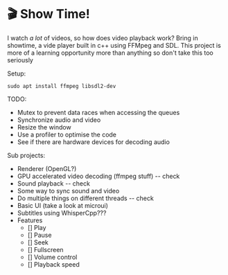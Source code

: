 # 🎬 Show Time!
I watch *a lot* of videos, so how does video playback work?
Bring in showtime, a vide player built in c++ using FFMpeg and SDL.
This project is more of a learning opportunity more than anything
so don't take this too seriously

Setup:
```
sudo apt install ffmpeg libsdl2-dev
```

TODO:
- Mutex to prevent data races when accessing the queues
- Synchronize audio and video
- Resize the window
- Use a profiler to optimise the code
- See if there are hardware devices for decoding audio

Sub projects:
- Renderer (OpenGL?)
- GPU accelerated video decoding (ffmpeg stuff) -- check
- Sound playback -- check
- Some way to sync sound and video
- Do multiple things on different threads -- check
- Basic UI (take a look at microui)
- Subtitles using WhisperCpp???
- Features
    - [] Play
    - [] Pause
    - [] Seek
    - [] Fullscreen
    - [] Volume control
    - [] Playback speed